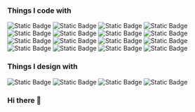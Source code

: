 ### Things I code with
![Static Badge](https://img.shields.io/badge/TypeScript-blue?style=flat-square&logo=typescript&logoColor=white) ![Static Badge](https://img.shields.io/badge/JavaScript-F7DF1E?style=flat-square&logo=javascript&logoColor=white) ![Static Badge](https://img.shields.io/badge/React-087ea4?style=flat-square&logo=react&logoColor=white) ![Static Badge](https://img.shields.io/badge/Vite-646CFF?style=flat-square&logo=vite&logoColor=white) ![Static Badge](https://img.shields.io/badge/Next.js-000000?style=flat-square&logo=nextdotjs&logoColor=white) ![Static Badge](https://img.shields.io/badge/PostgreSQL-4169E1?style=flat-square&logo=postgresql&logoColor=white) ![Static Badge](https://img.shields.io/badge/GraphQL-f6009c?style=flat-square&logo=graphql&logoColor=white) ![Static Badge](https://img.shields.io/badge/Git-413932?style=flat-square&logo=git&logoColor=FB4F28) ![Static Badge](https://img.shields.io/badge/NPM-CC0001?style=flat-square&logo=git&logoColor=white) ![Static Badge](https://img.shields.io/badge/Node.js-339933?style=flat-square&logo=nodedotjs&logoColor=white) ![Static Badge](https://img.shields.io/badge/Sass-CC6699?style=flat-square&logo=sass&logoColor=white) ![Static Badge](https://img.shields.io/badge/HTML5-E34F26?style=flat-square&logo=html5&logoColor=white) ![Static Badge](https://img.shields.io/badge/AWS-232F3E?style=flat-square&logo=amazonaws&logoColor=white) ![Static Badge](https://img.shields.io/badge/AWS%20Amplify-FF9900?style=flat-square&logo=awsamplify&logoColor=white) ![Static Badge](https://img.shields.io/badge/Electron-47848F?style=flat-square&logo=electron&logoColor=white) ![Static Badge](https://img.shields.io/badge/Visual%20Studio%20Code-007ACC?style=flat-square&logo=visualstudiocode&logoColor=white)

### Things I design with
![Static Badge](https://img.shields.io/badge/Figma-F24E1E?style=for-the-badge&logo=figma&labelColor=white) ![Static Badge](https://img.shields.io/badge/Adobe%20Illustrator-FF9A00?style=for-the-badge&logo=adobeillustrator&labelColor=white) ![Static Badge](https://img.shields.io/badge/Adobe%20Photoshop-31A8FF?style=for-the-badge&logo=adobephotoshop&labelColor=white) ![Static Badge](https://img.shields.io/badge/Adobe%20XD-FF61F6?style=for-the-badge&logo=adobexd&labelColor=white)

### Hi there 👋

<!--
**madalejo/madalejo** is a ✨ _special_ ✨ repository because its `README.md` (this file) appears on your GitHub profile.

Here are some ideas to get you started:

- 🔭 I’m currently working on ...
- 🌱 I’m currently learning ...
- 👯 I’m looking to collaborate on ...
- 🤔 I’m looking for help with ...
- 💬 Ask me about ...
- 📫 How to reach me: ...
- 😄 Pronouns: ...
- ⚡ Fun fact: ...
-->
